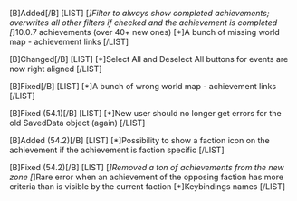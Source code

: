 [B]Added[/B]
[LIST]
[*]Filter to always show completed achievements; overwrites all other filters if checked and the achievement is completed
[*]10.0.7 achievements (over 40+ new ones)
[*]A bunch of missing world map - achievement links
[/LIST]

[B]Changed[/B]
[LIST]
[*]Select All and Deselect All buttons for events are now right aligned
[/LIST]

[B]Fixed[/B]
[LIST]
[*]A bunch of wrong world map - achievement links
[/LIST]

[B]Fixed (54.1)[/B]
[LIST]
[*]New user should no longer get errors for the old SavedData object (again)
[/LIST]

[B]Added (54.2)[/B]
[LIST]
[*]Possibility to show a faction icon on the achievement if the achievement is faction specific
[/LIST]

[B]Fixed (54.2)[/B]
[LIST]
[*]Removed a ton of achievements from the new zone
[*]Rare error when an achievement of the opposing faction has more criteria than is visible by the current faction
[*]Keybindings names
[/LIST]
